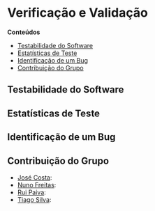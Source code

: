 # Verificação e Validação

**Conteúdos**
- [Testabilidade do Software](#testabilidade-do-software)
- [Estatísticas de Teste](#estatísticas-de-teste)
- [Identificação de um Bug](#identificação-de-um-bug)
- [Contribuição do Grupo](#contribuição-do-grupo)

## Testabilidade do Software

## Estatísticas de Teste

## Identificação de um Bug

## Contribuição do Grupo
* [José Costa](https://github.com/zecst19): 
* [Nuno Freitas](https://github.com/nunofreitas96): 
* [Rui Paiva](https://github.com/ruivop): 
* [Tiago Silva](https://github.com/tadias): 
